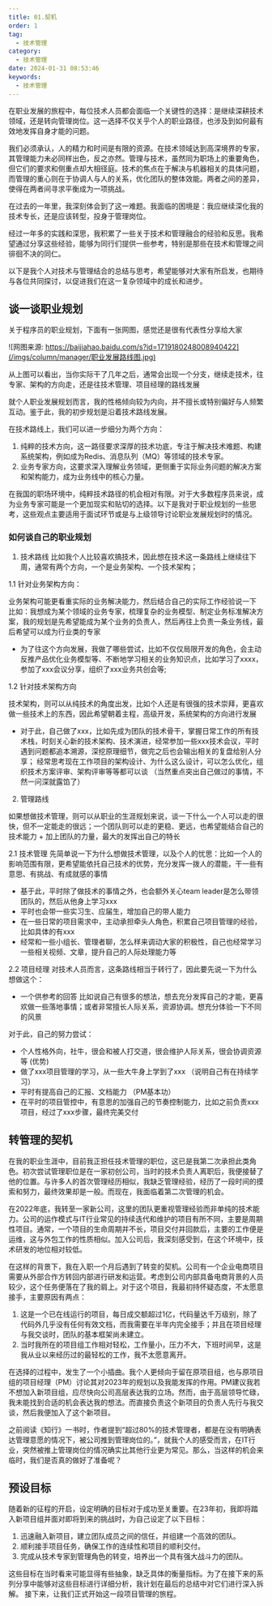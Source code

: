 ```yaml
---
title: 01.契机
order: 1
tag:
  - 技术管理
category:
  - 技术管理
date: 2024-01-31 08:53:46
keywords:
  - 技术管理
---
```


在职业发展的旅程中，每位技术人员都会面临一个关键性的选择：是继续深耕技术领域，还是转向管理岗位。这一选择不仅关乎个人的职业路径，也涉及到如何最有效地发挥自身才能的问题。

我们必须承认，人的精力和时间是有限的资源。在技术领域达到高深境界的专家，其管理能力未必同样出色，反之亦然。管理与技术，虽然同为职场上的重要角色，但它们的要求和侧重点却大相径庭。技术的焦点在于解决与机器相关的具体问题，而管理的重心则在于协调人与人的关系，优化团队的整体效能。两者之间的差异，使得在两者间寻求平衡成为一项挑战。

在过去的一年里，我深刻体会到了这一难题。我面临的困境是：我应继续深化我的技术专长，还是应该转型，投身于管理岗位。

经过一年多的实践和深思，我积累了一些关于技术和管理融合的经验和反思。我希望通过分享这些经验，能够为同行们提供一些参考，特别是那些在技术和管理之间徘徊不决的同仁。

以下是我个人对技术与管理结合的总结与思考，希望能够对大家有所启发，也期待与各位共同探讨，以促进我们在这一复杂领域中的成长和进步。

## 谈一谈职业规划

关于程序员的职业规划，下面有一张网图，感觉还是很有代表性分享给大家

![网图来源: https://baijiahao.baidu.com/s?id=1719180248008940422](/imgs/column/manager/职业发展路线图.jpg)

从上图可以看出，当你实际干了几年之后，通常会出现一个分支，继续走技术，往专家、架构的方向走，还是往技术管理、项目经理的路线发展

就个人职业发展规划而言，我的性格倾向较为内向，并不擅长或特别偏好与人频繁互动。鉴于此，我的初步规划是沿着技术路线发展。

在技术路线上，我们可以进一步细分为两个方向：

1. 纯粹的技术方向，这一路径要求深厚的技术功底，专注于解决技术难题、构建系统架构，例如成为Redis、消息队列（MQ）等领域的技术专家。
2. 业务专家方向，这要求深入理解业务领域，更侧重于实际业务问题的解决方案和架构能力，成为业务线中的核心力量。

在我国的职场环境中，纯粹技术路径的机会相对有限。对于大多数程序员来说，成为业务专家可能是一个更加现实和贴切的选择。以下是我对于职业规划的一些思考，这些观点主要适用于面试环节或是与上级领导讨论职业发展规划时的情况。


### 如何谈自己的职业规划

1. 技术路线
比如我个人比较喜欢搞技术，因此想在技术这一条路线上继续往下周，通常有两个方向，一个是业务架构、一个技术架构；

1.1 针对业务架构方向：

业务架构可能更看重实际的业务解决能力，然后结合自己的实际工作经验说一下
比如：我想成为某个领域的业务专家，梳理复杂的业务模型、制定业务标准解决方案，我的规划是先希望能成为某个业务的负责人，然后再往上负责一条业务线，最后希望可以成为行业类的专家

- 为了往这个方向发展，我做了哪些尝试，比如不仅仅局限开发的角色，会主动反推产品优化业务模型等、不断地学习相关的业务知识点，比如学习了xxxx，参加了xxx会议分享，组织了xxx业务共创会等;

1.2 针对技术架构方向

技术架构，则可以从纯技术的角度出发，比如个人还是有很强的技术崇拜，更喜欢做一些技术上的东西，因此希望朝着主程，高级开发，系统架构的方向进行发展

- 对于此，自己做了xxx，比如先成为团队的技术骨干，掌握日常工作的所有技术栈，时刻关心新的技术架构、技术演进，经常参加一些xxx技术会议，平时遇到问题都追本溯源，深挖原理细节，做完之后也会输出相关的复盘给别人分享； 经常思考现在工作项目的架构设计、为什么这么设计，可以怎么优化，组织技术方案评审、架构评审等等都可以谈 （当然重点突出自己做过的事情，不然一问深就露馅了）

2. 管理路线

如果想做技术管理，则可以从职业的生涯规划来说，谈一下什么一个人可以走的很快，但不一定能走的很远；一个团队则可以走的更稳、更远，也希望能结合自己的技术能力 + 加上团队的力量，最大的发挥出自己的特长

2.1 技术管理
先简单说一下为什么想做技术管理，以及个人的忧思：比如一个人的影响范围有限，更希望能依托自己技术的优势，充分发挥一拨人的潜能，干一些有意思、有挑战、有成就感的事情

- 基于此，平时除了做技术的事情之外，也会额外关心team leader是怎么带领团队的，然后从他身上学习xxx
- 平时也会带一些实习生、应届生，增加自己的带人能力
- 在一些日常的项目需求中，主动承担牵头人角色，积累自己项目管理的经验，比如具体的有xxx
- 经常和一些小组长、管理者聊，怎么样来调动大家的积极性，自己也经常学习一些相关视频、文章，提升自己的人际处理能力等

2.2 项目经理
对技术人员而言，这条路线相当于转行了，因此要先说一下为什么想做这个：

- 一个供参考的回答
比如说自己有很多的想法，想去充分发挥自己的才能，更喜欢做一些落地事情；或者非常擅长人际关系，资源协调。想充分体验一下不同的风景
 
对于此，自己的努力尝试： 
- 个人性格外向，社牛，很会和被人打交道，很会维护人际关系，很会协调资源等 (优势)
- 做了xxx项目管理的学习，从一些大牛身上学到了xxx  （说明自己有在持续学习）
- 平时有提高自己的汇报、文档能力 （PM基本功）
- 在平时的项目管控中，有意思的加强自己的节奏控制能力，比如之前负责xxx项目，经过了xxx步骤，最终完美交付


## 转管理的契机

在我的职业生涯中，目前我正担任技术管理的职位，这已是我第二次承担此类角色。初次尝试管理职位是在一家初创公司，当时的技术负责人离职后，我便接替了他的位置。与许多人的首次管理经历相似，我缺乏管理经验，经历了一段时间的摸索和努力，最终效果却是一般。而现在，我面临着第二次管理的机会。

在2022年底，我转至一家新公司，这里的团队更重视管理经验而非单纯的技术能力。公司的运作模式与IT行业常见的持续迭代和维护的项目有所不同，主要是周期性项目。通常，一个项目的生命周期并不长，项目交付并回款后，主要的工作便是运维，这与外包工作的性质相似。加入公司后，我深刻感受到，在这个环境中，技术研发的地位相对较低。

在这样的背景下，我在入职一个月后遇到了转变的契机。公司有一个企业电商项目需要从外部合作方转回内部进行研发和运营。考虑到公司内部具备电商背景的人员较少，这个任务便落在了我的肩上。对于这个项目，我最初持怀疑态度，不太愿意接手，主要原因有两点：

1. 这是一个已在线运行的项目，每日成交额超过1亿，代码量达千万级别，除了代码外几乎没有任何有效文档，而我需要在半年内完全接手；并且在项目经理与我交谈时，团队的基本框架尚未建立。
2. 当时我所在的项目组工作相对轻松，工作量小，压力不大，下班时间早，这是我从业以来经历过的最轻松的工作，我不太愿意离开。

在选择的过程中，发生了一个小插曲。我个人更倾向于留在原项目组，也与原项目组的项目经理（PM）讨论其对2023年的规划以及我能发挥的作用。PM建议我若不想加入新项目组，应尽快向公司高层表达我的立场。然而，由于高层领导忙碌，我未能找到合适的机会表达我的想法。而直接负责这个新项目的负责人先行与我交谈，然后我便加入了这个新项目。

之前阅读《知行》一书时，作者提到“超过80%的技术管理者，都是在没有明确表达管理意愿的情况下，被公司推到管理岗位的。”，就我个人的感受而言，在IT行业，突然被推上管理岗位的情况确实比其他行业更为常见。那么，当这样的机会来临时，我们是否真的做好了准备呢？


## 预设目标

随着新的征程的开启，设定明确的目标对于成功至关重要。在23年初，我即将踏入新项目组并面对即将到来的挑战时，为自己设定了以下目标：

1. 迅速融入新项目，建立团队成员之间的信任，并组建一个高效的团队。
2. 顺利接手项目任务，确保工作的连续性和项目的顺利交付。
3. 完成从技术专家到管理角色的转变，培养出一个具有强大战斗力的团队。

这些目标在当时看来可能显得有些抽象，缺乏具体的衡量指标。为了在接下来的系列分享中能够对这些目标进行详细分析，我计划在最后的总结中对它们进行深入拆解。 接下来，让我们正式开始这一段项目管理的旅程。
